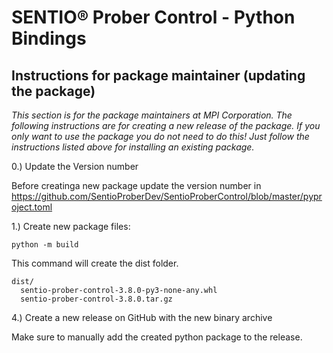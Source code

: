 # SENTIO® Prober Control - Python Bindings

## Instructions for package maintainer (updating the package) 

*This section is for the package maintainers at MPI Corporation. The following instructions are for creating a new release of the package. If you only want to use the package you do not need to do this! Just follow the instructions listed above for installing an existing package.*

0.) Update the Version number

Before creatinga new package update the version number in https://github.com/SentioProberDev/SentioProberControl/blob/master/pyproject.toml

1.) Create new package files:

```python -m build```

This command will create the dist folder.

```
dist/
  sentio-prober-control-3.8.0-py3-none-any.whl
  sentio-prober-control-3.8.0.tar.gz
```

4.) Create a new release on GitHub with the new binary archive

Make sure to manually add the created python package to the release.
